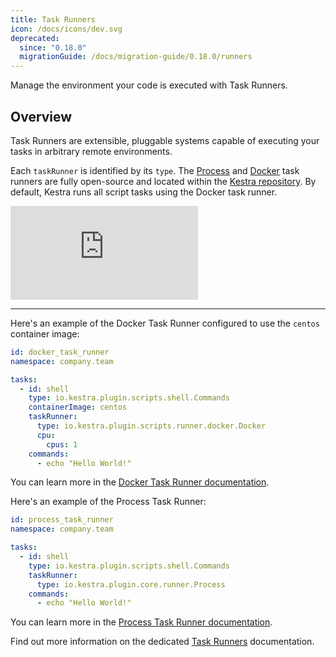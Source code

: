 ```yaml
---
title: Task Runners
icon: /docs/icons/dev.svg
deprecated:
  since: "0.18.0"
  migrationGuide: /docs/migration-guide/0.18.0/runners
---
```


Manage the environment your code is executed with Task Runners.

## Overview

Task Runners are extensible, pluggable systems capable of executing your tasks in arbitrary remote environments.

Each `taskRunner` is identified by its `type`. The [Process](../task-runners/04.types/01.process-task-runner.md) and [Docker](../task-runners/04.types/02.docker-task-runner.md) task runners are fully open-source and located within the [Kestra repository](https://github.com/kestra-io/kestra). By default, Kestra runs all script tasks using the Docker task runner.

<div class="video-container">
  <iframe src="https://www.youtube.com/embed/89ywEU9hXjI?si=pVnk4GZbVQOGIxfU" title="YouTube video player" frameborder="0" allow="accelerometer; autoplay; clipboard-write; encrypted-media; gyroscope; picture-in-picture; web-share" referrerpolicy="strict-origin-when-cross-origin" allowfullscreen></iframe>
</div>

---

Here's an example of the Docker Task Runner configured to use the `centos` container image:

```yaml
id: docker_task_runner
namespace: company.team

tasks:
  - id: shell
    type: io.kestra.plugin.scripts.shell.Commands
    containerImage: centos
    taskRunner:
      type: io.kestra.plugin.scripts.runner.docker.Docker
      cpu:
        cpus: 1
    commands:
      - echo "Hello World!"

```

You can learn more in the [Docker Task Runner documentation](../task-runners/04.types/02.docker-task-runner.md).

Here's an example of the Process Task Runner:

```yaml
id: process_task_runner
namespace: company.team

tasks:
  - id: shell
    type: io.kestra.plugin.scripts.shell.Commands
    taskRunner:
      type: io.kestra.plugin.core.runner.Process
    commands:
      - echo "Hello World!"
```

You can learn more in the [Process Task Runner documentation](../task-runners/04.types/01.process-task-runner.md).

Find out more information on the dedicated [Task Runners](../task-runners/index.md) documentation.